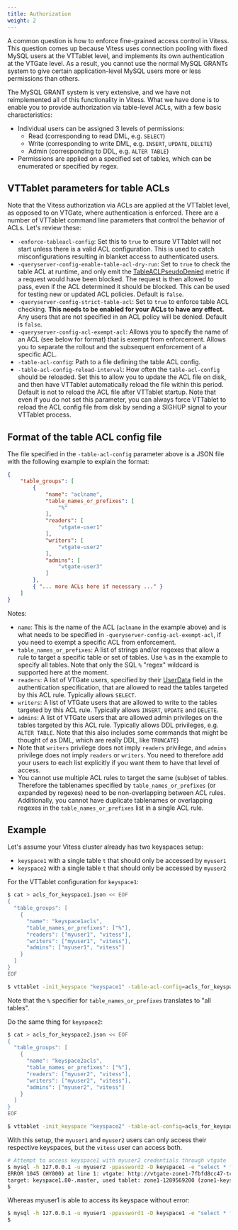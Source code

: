 ```yaml
---
title: Authorization
weight: 2
---
```


A common question is how to enforce fine-grained access control in Vitess.
This question comes up because Vitess uses connection pooling with fixed
MySQL users at the VTTablet level, and implements its own authentication
at the VTGate level. As a result, you cannot use the normal MySQL GRANTs
system to give certain application-level MySQL users more or less permissions
than others.

The MySQL GRANT system is very extensive, and we have not reimplemented
all of this functionality in Vitess.  What we have done is to enable you
to provide authorization via table-level ACLs, with a few basic
characteristics:
 * Individual users can be assigned 3 levels of permissions:
   * Read (corresponding to read DML, e.g. `SELECT`)
   * Write (corresponding to write DML, e.g. `INSERT`, `UPDATE`, `DELETE`)
   * Admin (corresponding to DDL, e.g. `ALTER TABLE`)
 * Permissions are applied on a specified set of tables, which can be
   enumerated or specified by regex.


## VTTablet parameters for table ACLs

Note that the Vitess authorization via ACLs are applied at the VTTablet
level, as opposed to on VTGate, where authentication is enforced.
There are a number of VTTablet command line parameters that control the
behavior of ACLs.  Let's review these:
 * `-enforce-tableacl-config`:  Set this to `true` to ensure VTTablet will not
   start unless there is a valid ACL configuration. This is used to
   catch misconfigurations resulting in blanket access to authenticated
   users.
 * `-queryserver-config-enable-table-acl-dry-run`:  Set to `true` to check the
   table ACL at runtime, and only emit the
   [TableACLPseudoDenied](../configuration-basic/configuring-components/#tableaclallowed-tableacldenied-tableaclpseudodenied)
   metric if a request would have been blocked. The request is then
   allowed to pass, even if the ACL determined it should
   be blocked.  This can be used for testing new or updated ACL policies.
   Default is `false`.
 * `-queryserver-config-strict-table-acl`: Set to `true` to enforce table ACL
   checking.  **This needs to be enabled for your ACLs to have any effect.**
   Any users that are not specified in an ACL policy will be denied.
   Default is `false`.
 * `-queryserver-config-acl-exempt-acl`:  Allows you to specify the name
   of an ACL (see below for format) that is exempt from enforcement.
   Allows you to separate the rollout and the subsequent enforcement of
   a specific ACL.
 * `-table-acl-config`: Path to a file defining the table ACL config.
 * `-table-acl-config-reload-interval`:  How often the `table-acl-config`
   should be reloaded.  Set this to allow you to update the ACL file on
   disk, and then have VTTablet automatically reload the file within this
   period.  Default is not to reload the ACL file after VTTablet startup.
   Note that even if you do not set this parameter, you can always force
   VTTablet to reload the ACL config file from disk by sending a SIGHUP
   signal to your VTTablet process.


## Format of the table ACL config file

The file specified in the `-table-acl-config` parameter above is a JSON
file with the following example to explain the format:

```json
{
    "table_groups": [
        {
            "name": "aclname",
            "table_names_or_prefixes": [
                "%"
            ],
            "readers": [
                "vtgate-user1"
            ],
            "writers": [
                "vtgate-user2"
            ],
            "admins": [
                "vtgate-user3"
            ]
        },
        { "... more ACLs here if necessary ..." }
    ]
}
```

Notes:
 * `name`: This is the name of the ACL (`aclname` in the example above) and is
   what needs to be specified in `-queryserver-config-acl-exempt-acl`,
   if you need to exempt a specific ACL from enforcement.
 * `table_names_or_prefixes`:  A list of strings and/or regexes that allow
   a rule to target a specific table or set of tables.  Use `%` as in the
   example to specify all tables.  Note that only the SQL `%` "regex"
   wildcard is supported here at the moment.
 * `readers`:  A list of VTGate users, specified by their [UserData](../configuration-advanched/user-management/#userdata)
   field in the authentication specification, that are allowed to read the
   tables targeted by this ACL rule. Typically allows `SELECT`.
 * `writers`:  A list of VTGate users that are allowed to write to the tables
   targeted by this ACL rule. Typically allows `INSERT`, `UPDATE` and `DELETE`.
 * `admins`:  A list of VTGate users that are allowed admin privileges on
   the tables targeted by this ACL rule.  Typically allows DDL privileges,
   e.g. `ALTER TABLE`. Note that this also includes some commands that might
   be thought of as DML, which are really DDL, like `TRUNCATE`)
 * Note that `writers` privilege does not imply `readers` privilege, and `admins`
   privilege does not imply `readers` or `writers`.  You need to therefore
   add your users to each list explicitly if you want them to have that
   level of access.
 * You cannot use multiple ACL rules to target the same (sub)set of tables.
   Therefore the tablenames specified by `table_names_or_prefixes`
   (or expanded by regexes) need to be non-overlapping between ACL rules.
   Additionally, you cannot have duplicate tablenames or overlapping regexes
   in the `table_names_or_prefixes` list in a single ACL rule.


## Example

Let's assume your Vitess cluster already has two keyspaces setup:
 * `keyspace1` with a single table `t` that should only be accessed by `myuser1`
 * `keyspace2` with a single table `t` that should only be accessed by `myuser2`

For the VTTablet configuration for `keyspace1`:
```sh
$ cat > acls_for_keyspace1.json << EOF
{
  "table_groups": [
    {
      "name": "keyspace1acls",
      "table_names_or_prefixes": ["%"],
      "readers": ["myuser1", "vitess"],
      "writers": ["myuser1", "vitess"],
      "admins": ["myuser1", "vitess"]
    }
  ]
}
EOF

$ vttablet -init_keyspace "keyspace1" -table-acl-config=acls_for_keyspace1.json -enforce-tableacl-config -queryserver-config-strict-table-acl ........
```

Note that the `%` specifier for `table_names_or_prefixes` translates to
"all tables".

Do the same thing for `keyspace2`:
```sh
$ cat > acls_for_keyspace2.json << EOF
{
  "table_groups": [
    {
      "name": "keyspace2acls",
      "table_names_or_prefixes": ["%"],
      "readers": ["myuser2", "vitess"],
      "writers": ["myuser2", "vitess"],
      "admins": ["myuser2", "vitess"]
    }
  ]
}
EOF

$ vttablet -init_keyspace "keyspace2" -table-acl-config=acls_for_keyspace2.json -enforce-tableacl-config -queryserver-config-strict-table-acl ........
```

With this setup, the `myuser1` and `myuser2` users can only access their respective keyspaces, but the `vitess`
user can access both.

```sh
# Attempt to access keyspace1 with myuser2 credentials through vtgate
$ mysql -h 127.0.0.1 -u myuser2 -ppassword2 -D keyspace1 -e "select * from t"
ERROR 1045 (HY000) at line 1: vtgate: http://vtgate-zone1-7fbfd8cc47-tchbz:15001/: target: keyspace1.-80.master, used tablet: zone1-476565201 (zone1-keyspace1-x-80-replica-1.vttablet): vttablet: rpc error: code = PermissionDenied desc = table acl error: "myuser2" [] cannot run PASS_SELECT on table "t" (CallerID: myuser2)
target: keyspace1.80-.master, used tablet: zone1-1289569200 (zone1-keyspace1-80-x-replica-0.vttablet): vttablet: rpc error: code = PermissionDenied desc = table acl error: "myuser2" [] cannot run PASS_SELECT on table "t" (CallerID: myuser2)
$
```

Whereas myuser1 is able to access its keyspace without error:
```sh
$ mysql -h 127.0.0.1 -u myuser1 -ppassword1 -D keyspace1 -e "select * from t"
$
```
